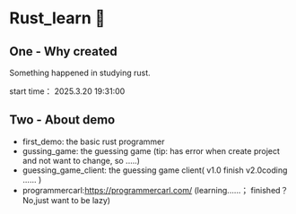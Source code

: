 # Rust_learn  📖

## One - Why created
 
Something happened in studying rust.

start time： 2025.3.20 19:31:00

## Two  -  About demo
   - first_demo: the basic rust programmer
   - gussing_game: the guessing game (tip: has error when create project and not want to change, so .....)
   - guessing_game_client: the guessing game client( v1.0 finish v2.0coding ...... )
   - programmercarl:https://programmercarl.com/ (learning......； finished？No,just want to be lazy)